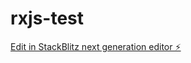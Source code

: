 # rxjs-test

[Edit in StackBlitz next generation editor ⚡️](https://stackblitz.com/~/github.com/eugeny74/rxjs-test)
